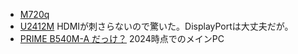 * [M720q](https://kakaku.com/item/K0001377714/spec/?lid=spec_anchorlink_details#tab)
* [U2412M](https://kakaku.com/item/K0000363216/spec/) HDMIが刺さらないので驚いた。DisplayPortは大丈夫だが。
* [PRIME B540M-A だっけ？]()  2024時点でのメインPC
